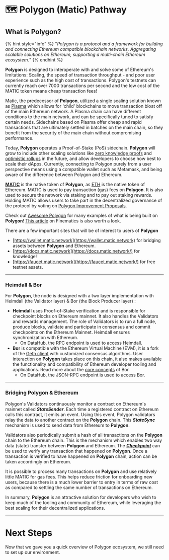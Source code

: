 # 🗺 Polygon (Matic) Pathway

## What is Polygon?

{% hint style="info" %}
"_Polygon is a protocol and a framework for building and connecting Ethereum compatible blockchain networks. Aggregating scalable solutions on Ethereum, supporting a multi-chain Ethereum ecosystem._"
{% endhint %}

**Polygon** is designed to interoperate with and solve some of Ethereum's limitations: Scaling, the speed of transaction throughput - and poor user experience such as the high cost of transactions. Polygon's testnets can currently reach over 7000 transactions per second and the low cost of the MATIC token means cheap transaction fees!  
  
Matic, the predecessor of **Polygon**, utilized a single scaling solution known as [Plasma](https://education.district0x.io/general-topics/understanding-ethereum/understanding-plasma/) which allows for 'child' blockchains to move transaction bloat off of the main Ethereum network. A Plasma chain can have different conditions to the main network, and can be specifically tuned to satisfy certain needs. Sidechains based on Plasma offer cheap and rapid transactions that are ultimately settled in batches on the main chain, so they benefit from the security of the main chain without compromising performance.

Today, **Polygon** operates a Proof-of-Stake (PoS) sidechain. **Polygon** will grow to include other scaling solutions like [zero knowledge proofs](https://consensys.net/blog/blockchain-explained/zero-knowledge-proofs-starks-vs-snarks/) and [optimistic rollups](https://blog.polygon.technology/polygon-research-ethereum-scaling-with-rollups-8a2c221bf644) in the future, and allow developers to choose how best to scale their dApps. Currently, connecting to Polygon purely from a user perspective means using a compatible wallet such as Metamask, and being aware of the difference between Polygon and Ethereum.

[**MATIC**](https://coinmarketcap.com/currencies/polygon/) is the native token of **Polygon**, as [ETH](https://coinmarketcap.com/currencies/ethereum/) is the native token of Ethereum. MATIC is used to pay transaction (gas) fees on **Polygon**. It is also used to secure the network via staking and to pay out staking rewards. Holding MATIC allows users to take part in the decentralized governance of the protocol by voting on [Polygon Improvement Proposals](https://forum.matic.network/t/polygon-improvement-proposals/630).

Check out [Awesome Polygon](https://awesomepolygon.com/dapps/) for many examples of what is being built on **Polygon**! [This article](https://finematics.com/polygon-commit-chain-explained/) on Finematics is also worth a look.

There are a few important sites that will be of interest to users of **Polygon**

* [https://wallet.matic.network](https://wallet.matic.network) for bridging assets between **Polygon** and Ethereum.
* [https://docs.matic.network](https://docs.matic.network/) for knowledge!
* [https://faucet.matic.network](https://faucet.matic.network/) for free testnet assets.

-------------------------------------

### Heimdall & Bor

For **Polygon**, the node is designed with a two layer implementation with Heimdall (the Validator layer) & Bor (the Block Producer layer) :

* **Heimdall** uses Proof-of-Stake verification and is responsible for checkpoint blocks on Ethereum mainnet. It also handles the Validators and rewards management. The role of Validators is to run a full node, produce blocks, validate and participate in consensus and commit checkpoints on the Ethereum Mainnet. Heimdall ensures synchronization with Ethereum.
  * On DataHub, the RPC endpoint is used to access Heimdall. 
* **Bor** is compatible with the Ethereum Virtual Machine (EVM), it is a fork of the [Geth client](https://geth.ethereum.org/docs/) with customized consensus algorithms. User interaction on **Polygon** takes place on this chain, it also makes available the functionality and compatibility of Ethereum developer tooling and applications.  Read more about the [core concepts](https://docs.matic.network/docs/contribute/bor/core_concepts) of Bor.
  * On DataHub, the JSON-RPC endpoint is used to access Bor.

-------------------------------------

### Bridging Polygon & Ethereum

Polygon's Validators continuously monitor a contract on Ethereum's mainnet called _**StateSender**_. Each time a registered contract on Ethereum calls this contract, it emits an event. Using this event, Polygon validators relay the data to another contract on the **Polygon** chain. This _**StateSync**_ mechanism is used to send data from Ethereum to **Polygon**.

Validators also periodically submit a hash of all transactions on the **Polygon** chain to the Ethereum chain. This is the mechanism which enables two way data \(state\) transfer between **Polygon** and Ethereum. The [_**Checkpoint**_](https://docs.matic.network/docs/contribute/heimdall/checkpoint) can be used to verify any transaction that happened on **Polygon**. Once a transaction is verified to have happened on **Polygon** chain, action can be taken accordingly on Ethereum. 

It is possible to process many transactions on **Polygon** and use relatively little MATIC for gas fees. This helps reduce friction for onboarding new users, because there is a much lower barrier to entry in terms of raw cost as compared to settling the same number of transactions on Ethereum.

In summary, **Polygon** is an attractive solution for developers who wish to keep much of the tooling and community of Ethereum, while leveraging the best scaling for their decentralized applications.

-------------------------------------

# Next Steps

Now that we gave you a quick overview of Polygon ecosystem, we still need to set up our environment.
